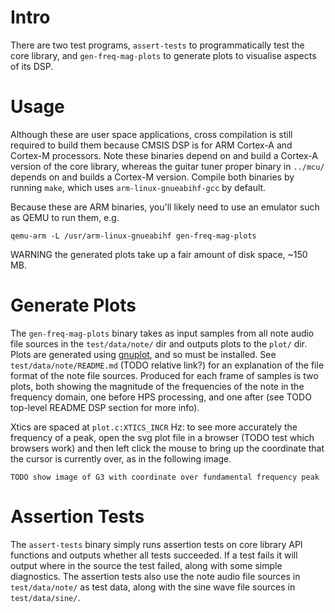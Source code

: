 # Intro

There are two test programs, `assert-tests` to programmatically test
the core library, and `gen-freq-mag-plots` to generate plots to visualise 
aspects of its DSP.

# Usage 

Although these are user space applications, cross compilation is still required
to build them because CMSIS DSP is for ARM Cortex-A and Cortex-M processors.
Note these binaries depend on and build a Cortex-A version of the core library,
whereas the guitar tuner proper binary in `../mcu/` depends on and builds a Cortex-M
version. Compile both binaries by running `make`, which uses `arm-linux-gnueabihf-gcc` 
by default. 

Because these are ARM binaries, you'll likely need to use an emulator such as QEMU 
to run them, e.g. 

```
qemu-arm -L /usr/arm-linux-gnueabihf gen-freq-mag-plots
```

WARNING the generated plots take up a fair amount of disk space, ~150 MB.

# Generate Plots

The `gen-freq-mag-plots` binary takes as input samples from all note audio file 
sources in the `test/data/note/` dir and outputs plots to the `plot/` dir. Plots
are generated using [gnuplot](http://www.gnuplot.info/), and so must be installed. 
See `test/data/note/README.md` (TODO relative link?) for an explanation of the file 
format of the note file sources. Produced for each frame of samples is two plots,
both showing the magnitude of the frequencies of the note in the frequency domain,
one before HPS processing, and one after (see TODO top-level README DSP section for more info). 

Xtics are spaced at `plot.c:XTICS_INCR` Hz: to see more accurately the frequency of 
a peak, open the svg plot file in a browser (TODO test which browsers work) and then
left click the mouse to bring up the coordinate that the cursor is currently over,
as in the following image.

	TODO show image of G3 with coordinate over fundamental frequency peak

# Assertion Tests

The `assert-tests` binary simply runs assertion tests on core library API functions
and outputs whether all tests succeeded. If a test fails it will output where in the
source the test failed, along with some simple diagnostics. The assertion tests also
use the note audio file sources in `test/data/note/` as test data, along with the 
sine wave file sources in `test/data/sine/`.

